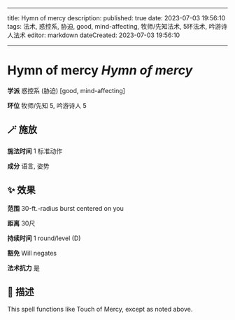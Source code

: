 
---
title: Hymn of mercy
description: 
published: true
date: 2023-07-03 19:56:10
tags: 法术, 惑控系, 胁迫, good, mind-affecting, 牧师/先知法术, 5环法术, 吟游诗人法术
editor: markdown
dateCreated: 2023-07-03 19:56:10

---

# **Hymn of mercy** *Hymn of mercy*

**学派** 惑控系 (胁迫) \[good, mind-affecting\] 

**环位** 牧师/先知 5, 吟游诗人 5

## 🪄 施放

**施法时间** 1 标准动作

**成分** 语言, 姿势

## ✨ 效果  

**范围** 30-ft.-radius burst centered on you

**距离** 30尺  

**持续时间** 1 round/level (D) 

**豁免** Will negates

**法术抗力** 是

## 📖 描述

This spell functions like Touch of Mercy, except as noted above.
    